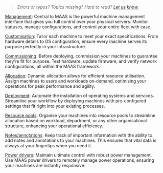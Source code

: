 > *Errors or typos? Topics missing? Hard to read? <a href="https://docs.google.com/forms/d/e/1FAIpQLScIt3ffetkaKW3gDv6FDk7CfUTNYP_HGmqQotSTtj2htKkVBw/viewform?usp=pp_url&entry.1739714854=https://maas.io/docs/machine-and-device-management" target = "_blank">Let us know.</a>*

[Management](/t/how-to-manage-machines/7844): Central to MAAS is the powerful machine management interface that gives you full control over your physical servers. Monitor statuses, manage configurations, and control your entire fleet with ease.

[Customisation](/t/how-to-customise-machines/5108): Tailor each machine to meet your exact specifications. From hardware details to OS configuration, ensure every machine serves its purpose perfectly in your infrastructure.

[Commissioning](/t/how-to-commission-machines-with-maas/7859): Before deploying, commission your machines to guarantee they're fit for purpose. Test hardware, update firmware, and verify network configurations, all within the MAAS framework.

[Allocation](/t/how-to-allocate-machines-with-maas/7858): Dynamic allocation allows for efficient resource utilisation. Assign machines to users and workloads on-demand, optimising your operations for peak performance and agility.

[Deployment](/t/how-to-deploy-machines-with-maas/5112): Automate the installation of operating systems and services. Streamline your workflow by deploying machines with pre-configured settings that fit right into your existing processes.

[Resource pools](/t/how-to-use-resource-pools/7845): Organise your machines into resource pools to streamline allocation based on workload, department, or any other organisational structure, enhancing your operational efficiency.

[Notes/annotations](/t/how-to-annotate-machines/5160): Keep track of important information with the ability to add notes and annotations to your machines. This ensures that vital data is always at your fingertips when you need it.

[Power drivers](/t/how-to-set-up-power-drivers/5246): Maintain ultimate control with robust power management. Use MAAS power drivers to remotely manage power operations, ensuring your machines are instantly responsive.